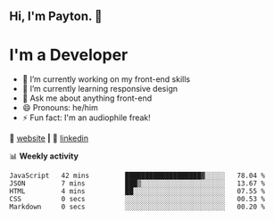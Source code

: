 ## Hi, I'm Payton. 👋
# I'm a Developer

- 🔭 I’m currently working on my front-end skills
- 🌱 I’m currently learning responsive design
- 💬 Ask me about anything front-end
- 😄 Pronouns: he/him
- ⚡ Fun fact: I'm an audiophile freak!

🏡 [website][website] **|**
👔 [linkedin][linkedin]

📊 **Weekly activity**
<!--START_SECTION:waka-->
```text
JavaScript   42 mins         ███████████████████▓░░░░░   78.04 % 
JSON         7 mins          ███▒░░░░░░░░░░░░░░░░░░░░░   13.67 % 
HTML         4 mins          ██░░░░░░░░░░░░░░░░░░░░░░░   07.55 % 
CSS          0 secs          ░░░░░░░░░░░░░░░░░░░░░░░░░   00.53 % 
Markdown     0 secs          ░░░░░░░░░░░░░░░░░░░░░░░░░   00.20 % 
```
<!--END_SECTION:waka-->

[website]: https://payton-burr.github.io
[linkedin]: https://www.linkedin.com/in/payton-burr

